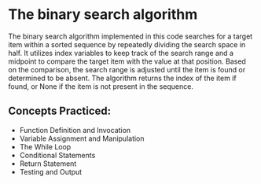 # The binary search algorithm 

The binary search algorithm implemented in this code searches for a target item within a sorted sequence by repeatedly dividing the search space in half. It utilizes index variables to keep track of the search range and a midpoint to compare the target item with the value at that position. Based on the comparison, the search range is adjusted until the item is found or determined to be absent. The algorithm returns the index of the item if found, or None if the item is not present in the sequence.

## Concepts Practiced:

* Function Definition and Invocation 
* Variable Assignment and Manipulation
* The While Loop
* Conditional Statements
* Return Statement
* Testing and Output